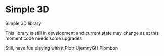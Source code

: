 # Simple 3D

Simple 3D library

This library is still in development and current state may change as at this moment code needs some upgrades

Still, have fun playing with it
                Piotr UjemnyGH Plombon